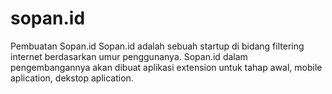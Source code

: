 # sopan.id
Pembuatan Sopan.id
Sopan.id adalah sebuah startup di bidang filtering internet berdasarkan umur penggunanya. Sopan.id dalam pengembangannya akan dibuat aplikasi extension untuk tahap awal, mobile aplication, dekstop aplication.
